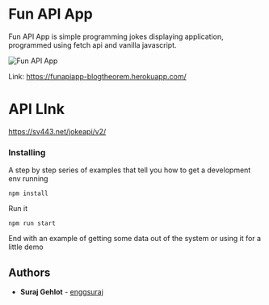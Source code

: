 # Fun API App

Fun API App is simple programming jokes displaying application, programmed using fetch api and vanilla javascript.

![Fun API App](https://user-images.githubusercontent.com/6918020/91712509-7f886d80-eba5-11ea-9175-21b6607908f0.png)

Link: https://funapiapp-blogtheorem.herokuapp.com/

# API LInk

https://sv443.net/jokeapi/v2/

### Installing

A step by step series of examples that tell you how to get a development env running

```
npm install
```

Run it

```
npm run start
```

End with an example of getting some data out of the system or using it for a little demo

## Authors

- **Suraj Gehlot** - [enggsuraj](https://github.com/enggsuraj)
